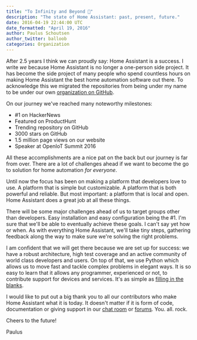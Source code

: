 ```yaml
---
title: "To Infinity and Beyond 🚀"
description: "The state of Home Assistant: past, present, future."
date: 2016-04-19 22:44:00 UTC
date_formatted: "April 19, 2016"
author: Paulus Schoutsen
author_twitter: balloob
categories: Organization
---
```


After 2.5 years I think we can proudly say: Home Assistant is a success. I write _we_ because Home Assistant is no longer a one-person side project. It has become the side project of many people who spend countless hours on making Home Assistant the best home automation software out there. To acknowledge this we migrated the repositories from being under my name to be under our own [organization on GitHub][gh-ha].

On our journey we've reached many noteworthy milestones:

 - #1 on HackerNews
 - Featured on ProductHunt
 - Trending repository on GitHub
 - 3000 stars on GitHub
 - 1.5 million page views on our website
 - Speaker at OpenIoT Summit 2016

All these accomplishments are a nice pat on the back but our journey is far from over. There are a lot of challenges ahead if we want to become the go to solution for home automation _for everyone_.

Until now the focus has been on making a platform that developers love to use. A platform that is simple but customizable. A platform that is both powerful and reliable. But most important: a platform that is local and open. Home Assistant does a great job at all these things.

There will be some major challenges ahead of us to target groups other than developers. Easy installation and easy configuration being the #1. I'm sure that we'll be able to eventually achieve these goals. I can't say yet how or when. As with everything Home Assistant, we'll take tiny steps, gathering feedback along the way to make sure we're solving the right problems.

I am confident that we will get there because we are set up for success: we have a robust architecture, high test coverage and an active community of world class developers and users. On top of that, we use Python which allows us to move fast and tackle complex problems in elegant ways. It is so easy to learn that it allows any programmer, experienced or not, to contribute support for devices and services. It's as simple as [filling in the blanks].

I would like to put out a big thank you to all our contributors who make Home Assistant what it is today. It doesn't matter if it is form of code, documentation or giving support in our [chat room] or [forums]. You. all. rock.

Cheers to the future!

Paulus

[gh-ha]: https://github.com/home-assistant/
[filling in the blanks]: /developers/platform_example_sensor/#code
[chat room]: https://discord.gg/c5DvZ4e
[forums]: https://community.home-assistant.io/

